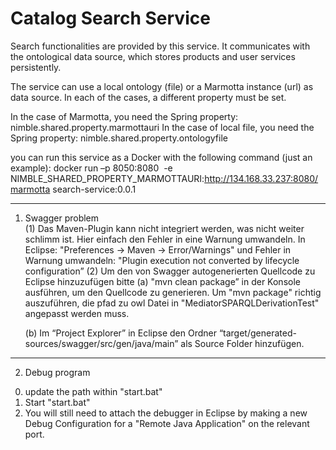 # Catalog Search Service
Search functionalities are provided by this service. It communicates with the ontological data source, which stores products and user services persistently.

The service can use  a local ontology (file) or a Marmotta instance (url) as data source. In each of the cases, a different property must be set.

In the case of Marmotta, you need the Spring property: nimble.shared.property.marmottauri
In the case of local file, you need the Spring property: nimble.shared.property.ontologyfile


you can run this service as a Docker with the following command (just an example): docker run –p 8050:8080  -e NIMBLE_SHARED_PROPERTY_MARMOTTAURI:http://134.168.33.237:8080/marmotta search-service:0.0.1 


-------------------------------------------------
1. Swagger problem  
(1) Das Maven-Plugin kann nicht integriert werden, was nicht weiter schlimm ist. Hier einfach den Fehler in eine Warnung umwandeln.
In Eclipse: "Preferences -> Maven -> Error/Warnings" und Fehler in Warnung umwandeln: "Plugin execution not converted by lifecycle configuration”
(2) Um den von Swagger autogenerierten Quellcode zu Eclipse hinzuzufügen bitte
	(a) "mvn clean package” in der Konsole ausführen, um den Quellcode zu generieren. Um "mvn package" richtig auszuführen, die pfad zu owl Datei in "MediatorSPARQLDerivationTest" angepasst werden muss.
	
	(b) Im “Project Explorer” in Eclipse den Ordner “target/generated-sources/swagger/src/gen/java/main” als Source Folder hinzufügen.
-------------------------------------------
2. Debug program
0) update the path within "start.bat"
1) Start "start.bat"
2) You will still need to attach the debugger in Eclipse by making a new Debug Configuration for a "Remote Java Application" on the relevant port.
	

